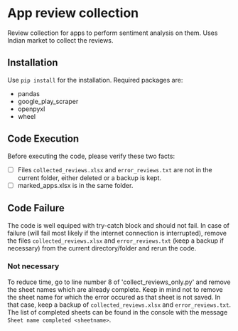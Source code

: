 # App review collection
Review collection for apps to perform sentiment analysis on them. Uses Indian market to collect the reviews.

## Installation
Use `pip install` for the installation. Required packages are:
- pandas
- google_play_scraper
- openpyxl
- wheel

## Code Execution
Before executing the code, please verify these two facts:
- [ ] Files `collected_reviews.xlsx` and `error_reviews.txt` are not in the current folder, either deleted or a backup is kept.
- [ ] marked_apps.xlsx is in the same folder.

## Code Failure
The code is well equiped with try-catch block and should not fail. In case of failure (will fail most likely if the internet connection is interrupted), remove the files `collected_reviews.xlsx` and `error_reviews.txt` (keep a backup if necessary) from the current directory/folder and rerun the code. 

### Not necessary
To reduce time, go to line number 8 of 'collect_reviews_only.py' and remove the sheet names which are already complete. Keep in mind not to remove the sheet name for which the error occured as that sheet is not saved. In that case, keep a backup of `collected_reviews.xlsx` and `error_reviews.txt`. The list of completed sheets can be found in the console with the message `Sheet name completed <sheetname>`.
